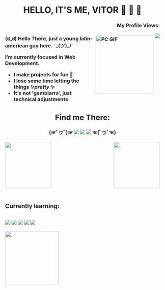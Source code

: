 <h1 align="center">HELLO, IT'S ME, VITOR 👋 👋 👋</h1>
<h3 align="right" >My Profile Views:</h3>
<img align="right" src="https://komarev.com/ghpvc/?username=Vitor-labs&label=Profile%20views&color=0e75b6&style=flat"/>
<h3 Student of the Federal University of Ceará, BRAZIL 🇧🇷 </h3>
<img align="right" alt="PC GIF" src="https://github.com/TheDudeThatCode/TheDudeThatCode/blob/master/Assets/Developer.gif" width="190"/>

(ಠ_ಠ) Hello There, just a young latin-american guy here. ¯\_(ツ)_/¯

I’m currently focused in Web Development.
- I make projects for fun 👀
- I lose some time letting the things ✨*pretty* ✨
- It's not 'gambiarra', just technical adjustments

<div>
  <h2 align="center"><strong>Find me There:</strong></h2>
  <div align="center">
    (☞ﾟヮﾟ)☞ 
    <a href="https://www.instagram.com/u.vito.duarte/" target="_blank"><img src="https://img.shields.io/badge/-Instagram-%23E4405F?style=for-the-badge&logo=instagram&logoColor=white" target="_blank"></a>
    <a href = "mailto:v02hx10@gmail.com"><img src="https://img.shields.io/badge/-Gmail-%23333?style=for-the-badge&logo=gmail&logoColor=white" target="_blank"></a>
    <a href="https://www.linkedin.com/in/vitor-hugo-1601bb21a" target="_blank"><img src="https://img.shields.io/badge/-LinkedIn-%230077B5?style=for-the-badge&logo=linkedin&logoColor=white" target="_blank"></a>
    ☜(ﾟヮﾟ☜)
  </div>
    <br>
      <div align="top">
      <img align="right" height="150em" src="https://github-readme-streak-stats.herokuapp.com/?user=Vitor-labs&layout=compact&langs_count=7&theme=tokyonight"/>
      <img align="center" height="150em" src="https://github-readme-stats.vercel.app/api?username=Vitor-labs&show_icons=true&theme=tokyonight&include_all_commits=true&count_private=true"/>
    </div>
  </div>
</div>
  
<div style="display: inline_block"><br>
  <h3><strong>Currently learning:</strong><h3>
  <img align="center" src="https://img.shields.io/badge/Python-FFD43B?style=for-the-badge&logo=python&logoColor=darkgreen">
  <img align="center" src="https://img.shields.io/badge/Elixir-4B275F?style=for-the-badge&logo=elixir&logoColor=white">
  <img align="center" src="https://img.shields.io/badge/C%2B%2B-00599C?style=for-the-badge&logo=c%2B%2B&logoColor=white">
  <img align="center" src="https://img.shields.io/badge/Amazon_AWS-232F3E?style=for-the-badge&logo=amazon-aws&logoColor=white">
  <img align="center" src="https://img.shields.io/badge/PostgreSQL-316192?style=for-the-badge&logo=postgresql&logoColor=white">
  
</div>
      
<div>
  <a href="https://github.com/Vitor-labs">
  <img height="175em" src="https://github-readme-stats.vercel.app/api/top-langs/?username=Vitor-labs&layout=compact&langs_count=6&theme=tokyonight"/>
</div>

